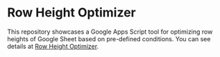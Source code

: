 # Row Height Optimizer
This repository showcases a Google Apps Script tool for optimizing row heights of Google Sheet based on pre-defined conditions. You can see details at [Row Height Optimizer](https://tsato21.github.io/gas-tools/each-tool/row-height-optimizer).